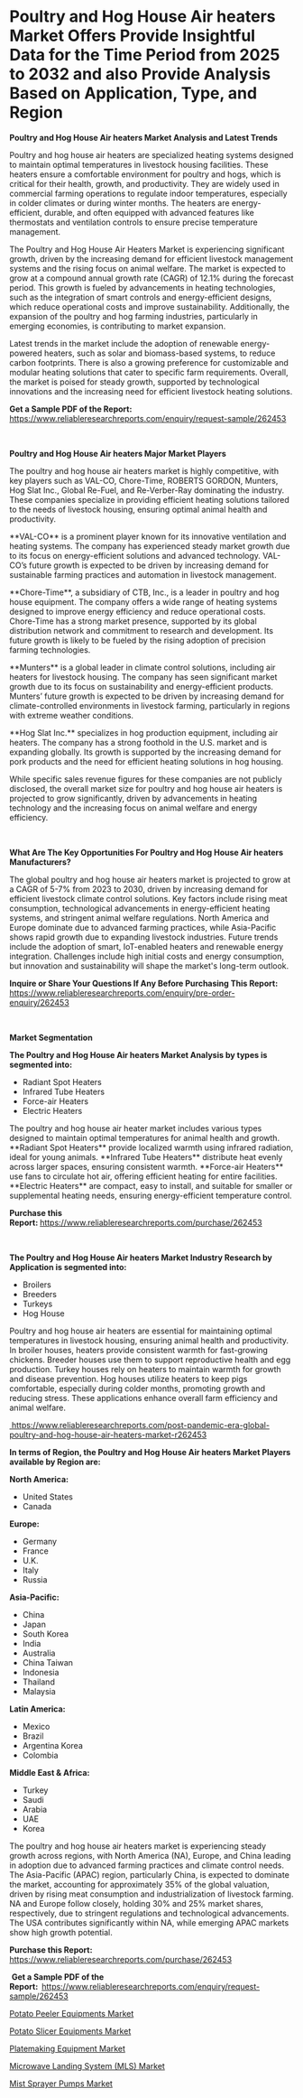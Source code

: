 <p><h1>Poultry and Hog House Air heaters Market Offers Provide Insightful Data for the Time Period from 2025 to 2032 and also Provide Analysis Based on Application, Type, and Region</h1></p><p><strong>Poultry and Hog House Air heaters Market Analysis and Latest Trends</strong></p>
<p><p>Poultry and hog house air heaters are specialized heating systems designed to maintain optimal temperatures in livestock housing facilities. These heaters ensure a comfortable environment for poultry and hogs, which is critical for their health, growth, and productivity. They are widely used in commercial farming operations to regulate indoor temperatures, especially in colder climates or during winter months. The heaters are energy-efficient, durable, and often equipped with advanced features like thermostats and ventilation controls to ensure precise temperature management.</p><p>The Poultry and Hog House Air Heaters Market is experiencing significant growth, driven by the increasing demand for efficient livestock management systems and the rising focus on animal welfare. The market is expected to grow at a compound annual growth rate (CAGR) of 12.1% during the forecast period. This growth is fueled by advancements in heating technologies, such as the integration of smart controls and energy-efficient designs, which reduce operational costs and improve sustainability. Additionally, the expansion of the poultry and hog farming industries, particularly in emerging economies, is contributing to market expansion.</p><p>Latest trends in the market include the adoption of renewable energy-powered heaters, such as solar and biomass-based systems, to reduce carbon footprints. There is also a growing preference for customizable and modular heating solutions that cater to specific farm requirements. Overall, the market is poised for steady growth, supported by technological innovations and the increasing need for efficient livestock heating solutions.</p></p>
<p><strong>Get a Sample PDF of the Report:&nbsp;</strong> <a href="https://www.reliableresearchreports.com/enquiry/request-sample/262453?utm_campaign=102&utm_medium=2&utm_source=Github&utm_content=ia&utm_term=21012025&utm_id=poultry-and-hog-house-air-heaters">https://www.reliableresearchreports.com/enquiry/request-sample/262453</a></p>
<p>&nbsp;</p>
<p><strong>Poultry and Hog House Air heaters Major Market Players</strong></p>
<p><p>The poultry and hog house air heaters market is highly competitive, with key players such as VAL-CO, Chore-Time, ROBERTS GORDON, Munters, Hog Slat Inc., Global Re-Fuel, and Re-Verber-Ray dominating the industry. These companies specialize in providing efficient heating solutions tailored to the needs of livestock housing, ensuring optimal animal health and productivity.</p><p>**VAL-CO** is a prominent player known for its innovative ventilation and heating systems. The company has experienced steady market growth due to its focus on energy-efficient solutions and advanced technology. VAL-CO’s future growth is expected to be driven by increasing demand for sustainable farming practices and automation in livestock management.</p><p>**Chore-Time**, a subsidiary of CTB, Inc., is a leader in poultry and hog house equipment. The company offers a wide range of heating systems designed to improve energy efficiency and reduce operational costs. Chore-Time has a strong market presence, supported by its global distribution network and commitment to research and development. Its future growth is likely to be fueled by the rising adoption of precision farming technologies.</p><p>**Munters** is a global leader in climate control solutions, including air heaters for livestock housing. The company has seen significant market growth due to its focus on sustainability and energy-efficient products. Munters’ future growth is expected to be driven by increasing demand for climate-controlled environments in livestock farming, particularly in regions with extreme weather conditions.</p><p>**Hog Slat Inc.** specializes in hog production equipment, including air heaters. The company has a strong foothold in the U.S. market and is expanding globally. Its growth is supported by the increasing demand for pork products and the need for efficient heating solutions in hog housing.</p><p>While specific sales revenue figures for these companies are not publicly disclosed, the overall market size for poultry and hog house air heaters is projected to grow significantly, driven by advancements in heating technology and the increasing focus on animal welfare and energy efficiency.</p></p>
<p>&nbsp;</p>
<p><strong>What Are The Key Opportunities For Poultry and Hog House Air heaters Manufacturers?</strong></p>
<p><p>The global poultry and hog house air heaters market is projected to grow at a CAGR of 5-7% from 2023 to 2030, driven by increasing demand for efficient livestock climate control solutions. Key factors include rising meat consumption, technological advancements in energy-efficient heating systems, and stringent animal welfare regulations. North America and Europe dominate due to advanced farming practices, while Asia-Pacific shows rapid growth due to expanding livestock industries. Future trends include the adoption of smart, IoT-enabled heaters and renewable energy integration. Challenges include high initial costs and energy consumption, but innovation and sustainability will shape the market's long-term outlook.</p></p>
<p><strong>Inquire or Share Your Questions If Any Before Purchasing This Report:</strong> <a href="https://www.reliableresearchreports.com/enquiry/pre-order-enquiry/262453?utm_campaign=102&utm_medium=2&utm_source=Github&utm_content=ia&utm_term=21012025&utm_id=poultry-and-hog-house-air-heaters">https://www.reliableresearchreports.com/enquiry/pre-order-enquiry/262453</a></p>
<p>&nbsp;</p>
<p><strong>Market Segmentation</strong></p>
<p><strong>The Poultry and Hog House Air heaters Market Analysis by types is segmented into:</strong></p>
<p><ul><li>Radiant Spot Heaters</li><li>Infrared Tube Heaters</li><li>Force-air Heaters</li><li>Electric Heaters</li></ul></p>
<p><p>The poultry and hog house air heater market includes various types designed to maintain optimal temperatures for animal health and growth. **Radiant Spot Heaters** provide localized warmth using infrared radiation, ideal for young animals. **Infrared Tube Heaters** distribute heat evenly across larger spaces, ensuring consistent warmth. **Force-air Heaters** use fans to circulate hot air, offering efficient heating for entire facilities. **Electric Heaters** are compact, easy to install, and suitable for smaller or supplemental heating needs, ensuring energy-efficient temperature control.</p></p>
<p><strong>Purchase this Report:&nbsp;</strong><a href="https://www.reliableresearchreports.com/purchase/262453?utm_campaign=102&utm_medium=2&utm_source=Github&utm_content=ia&utm_term=21012025&utm_id=poultry-and-hog-house-air-heaters">https://www.reliableresearchreports.com/purchase/262453</a></p>
<p>&nbsp;</p>
<p><strong>The Poultry and Hog House Air heaters Market Industry Research by Application is segmented into:</strong></p>
<p><ul><li>Broilers</li><li>Breeders</li><li>Turkeys</li><li>Hog House</li></ul></p>
<p><p>Poultry and hog house air heaters are essential for maintaining optimal temperatures in livestock housing, ensuring animal health and productivity. In broiler houses, heaters provide consistent warmth for fast-growing chickens. Breeder houses use them to support reproductive health and egg production. Turkey houses rely on heaters to maintain warmth for growth and disease prevention. Hog houses utilize heaters to keep pigs comfortable, especially during colder months, promoting growth and reducing stress. These applications enhance overall farm efficiency and animal welfare.</p></p>
<p><a href="https://www.reliableresearchreports.com/post-pandemic-era-global-poultry-and-hog-house-air-heaters-market-r262453?utm_campaign=102&utm_medium=2&utm_source=Github&utm_content=ia&utm_term=21012025&utm_id=poultry-and-hog-house-air-heaters">&nbsp;https://www.reliableresearchreports.com/post-pandemic-era-global-poultry-and-hog-house-air-heaters-market-r262453</a></p>
<p><strong>In terms of Region, the Poultry and Hog House Air heaters Market Players available by Region are:</strong></p>
<p>
    <p> <strong> North America: </strong>
        <ul>
            <li>United States</li>
            <li>Canada</li>
        </ul>
        </p> 
    <p> <strong> Europe: </strong>
        <ul>
            <li>Germany</li>
            <li>France</li>
            <li>U.K.</li>
            <li>Italy</li>
            <li>Russia</li>
        </ul>
        </p> 
    <p> <strong> Asia-Pacific: </strong>
        <ul>
            <li>China</li>
            <li>Japan</li>
            <li>South Korea</li>
            <li>India</li>
            <li>Australia</li>
            <li>China Taiwan</li>
            <li>Indonesia</li>
            <li>Thailand</li>
            <li>Malaysia</li>
        </ul>
        </p> 
    <p> <strong> Latin America: </strong>
        <ul>
            <li>Mexico</li>
            <li>Brazil</li>
            <li>Argentina Korea</li>
            <li>Colombia</li>
        </ul>
        </p> 
    <p> <strong> Middle East & Africa: </strong>
        <ul>
            <li>Turkey</li>
            <li>Saudi</li>
            <li>Arabia</li>
            <li>UAE</li>
            <li>Korea</li>
        </ul>
    </p>
    </p>
<p><p>The poultry and hog house air heaters market is experiencing steady growth across regions, with North America (NA), Europe, and China leading in adoption due to advanced farming practices and climate control needs. The Asia-Pacific (APAC) region, particularly China, is expected to dominate the market, accounting for approximately 35% of the global valuation, driven by rising meat consumption and industrialization of livestock farming. NA and Europe follow closely, holding 30% and 25% market shares, respectively, due to stringent regulations and technological advancements. The USA contributes significantly within NA, while emerging APAC markets show high growth potential.</p></p>
<p><strong>Purchase this Report: </strong><a href="https://www.reliableresearchreports.com/purchase/262453?utm_campaign=102&utm_medium=2&utm_source=Github&utm_content=ia&utm_term=21012025&utm_id=poultry-and-hog-house-air-heaters">https://www.reliableresearchreports.com/purchase/262453</a></p>
<p>&nbsp;<strong>Get a Sample PDF of the Report:&nbsp;&nbsp;</strong><a href="https://www.reliableresearchreports.com/enquiry/request-sample/262453?utm_campaign=102&utm_medium=2&utm_source=Github&utm_content=ia&utm_term=21012025&utm_id=poultry-and-hog-house-air-heaters">https://www.reliableresearchreports.com/enquiry/request-sample/262453</a></p>
<p><strong></strong></p>
<p><p><a href="https://github.com/hillsmyung726/Market-Research-Report-List-1/blob/main/potato-peeler-equipments-market.md?utm_campaign=102&utm_medium=2&utm_source=Github&utm_content=ia&utm_term=21012025&utm_id=poultry-and-hog-house-air-heaters">Potato Peeler Equipments Market</a></p><p><a href="https://github.com/pearlinewhite4692/Market-Research-Report-List-1/blob/main/potato-slicer-equipments-market.md?utm_campaign=102&utm_medium=2&utm_source=Github&utm_content=ia&utm_term=21012025&utm_id=poultry-and-hog-house-air-heaters">Potato Slicer Equipments Market</a></p><p><a href="https://github.com/NargisHussain75/Market-Research-Report-List-1/blob/main/platemaking-equipment-market.md?utm_campaign=102&utm_medium=2&utm_source=Github&utm_content=ia&utm_term=21012025&utm_id=poultry-and-hog-house-air-heaters">Platemaking Equipment Market</a></p><p><a href="https://github.com/lylyparadise/Market-Research-Report-List-5/blob/main/microwave-landing-system-mls-market.md?utm_campaign=102&utm_medium=2&utm_source=Github&utm_content=ia&utm_term=21012025&utm_id=poultry-and-hog-house-air-heaters">Microwave Landing System (MLS) Market</a></p><p><a href="https://github.com/FlorianWolf90/Market-Research-Report-List-1/blob/main/mist-sprayer-pumps-market.md?utm_campaign=102&utm_medium=2&utm_source=Github&utm_content=ia&utm_term=21012025&utm_id=poultry-and-hog-house-air-heaters">Mist Sprayer Pumps Market</a></p></p>
